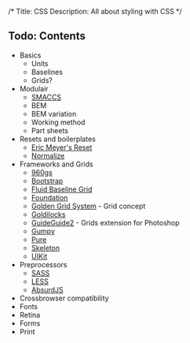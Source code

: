/*
Title: CSS
Description: All about styling with CSS
*/


## Todo: Contents


- Basics
	- Units
	- Baselines
	- Grids?
- Modulair
	- [SMACCS](http://smacss.com/)
	- BEM
	- BEM variation
	- Working method
	- Part sheets
- Resets and boilerplates
	- [Eric Meyer's Reset](http://meyerweb.com/eric/tools/css/reset/)
	- [Normalize](http://necolas.github.io/normalize.css/)
- Frameworks and Grids
	- [960gs](http://960.gs/)
	- [Bootstrap](http://getbootstrap.com/)
	- [Fluid Baseline Grid](http://fluidbaselinegrid.com/)
	- [Foundation](http://foundation.zurb.com/)
	- [Golden Grid System](http://goldengridsystem.com/) - Grid concept
	- [Goldilocks](http://goldilocksapproach.com/)
	- [GuideGuide2](http://guideguide.me/) - Grids extension for Photoshop
	- [Gumpy](http://gumbyframework.com/)
	- [Pure](http://purecss.io/)
	- [Skeleton](http://www.getskeleton.com/)
	- [UIKit](http://www.getuikit.com/)
- Preprocessors
	- [SASS](http://sass-lang.com/)
	- [LESS](http://www.lesscss.org/)
	- [AbsurdJS](http://krasimir.github.io/absurd/)
- Crossbrowser compatibility
- Fonts
- Retina
- Forms
- Print
